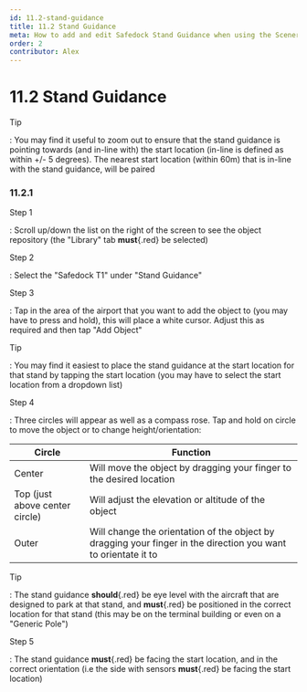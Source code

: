 ```yaml
---
id: 11.2-stand-guidance
title: 11.2 Stand Guidance
meta: How to add and edit Safedock Stand Guidance when using the Scenery Editor within Infinite Flight.
order: 2
contributor: Alex
---
```




# 11.2 Stand Guidance



Tip

: You may find it useful to zoom out to ensure that the stand guidance is pointing towards (and in-line with) the start location (in-line is defined as within +/- 5 degrees). The nearest start location (within 60m) that is in-line with the stand guidance, will be paired



### 11.2.1

Step 1

: Scroll up/down the list on the right of the screen to see the object repository (the "Library" tab **must**{.red} be selected)



Step 2

: Select the "Safedock T1" under "Stand Guidance"



Step 3

: Tap in the area of the airport that you want to add the object to (you may have to press and hold), this will place a white cursor. Adjust this as required and then tap "Add Object"



Tip

: You may find it easiest to place the stand guidance at the start location for that stand by tapping the start location (you may have to select the start location from a dropdown list)



Step 4

: Three circles will appear as well as a compass rose. Tap and hold on circle to move the object or to change height/orientation:



| Circle                         | Function                                                     |
| ------------------------------ | ------------------------------------------------------------ |
| Center                         | Will move the object by dragging your finger to the desired location |
| Top (just above center circle) | Will adjust the elevation or altitude of the object          |
| Outer                          | Will change the orientation of the object by dragging your finger in the direction you want to orientate it to |



Tip

: The stand guidance **should**{.red} be eye level with the aircraft that are designed to park at that stand, and **must**{.red} be positioned in the correct location for that stand (this may be on the terminal building or even on a "Generic Pole")



Step 5

: The stand guidance **must**{.red} be facing the start location, and in the correct orientation (i.e the side with sensors **must**{.red} be facing the start location)
